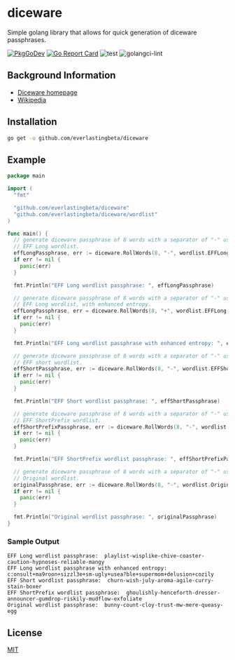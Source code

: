 # diceware

Simple golang library that allows for quick generation of diceware passphrases.

[![PkgGoDev](https://pkg.go.dev/badge/everlastingbeta/diceware)](https://pkg.go.dev/github.com/everlastingbeta/diceware)
[![Go Report Card](https://goreportcard.com/badge/everlastingbeta/diceware?style=flat-square)](https://goreportcard.com/report/everlastingbeta/diceware)
![test](https://github.com/everlastingbeta/diceware/workflows/test/badge.svg)
![golangci-lint](https://github.com/everlastingbeta/diceware/workflows/golangci-lint/badge.svg)

## Background Information

- [Diceware homepage](http://diceware.com)
- [Wikipedia](https://en.wikipedia.org/wiki/Diceware)

## Installation

```sh
go get -u github.com/everlastingbeta/diceware
```

## Example

```go
package main

import (
  "fmt"

  "github.com/everlastingbeta/diceware"
  "github.com/everlastingbeta/diceware/wordlist"
)

func main() {
  // generate diceware passphrase of 8 words with a separator of "-" using the
  // EFF Long wordlist.
  effLongPassphrase, err := diceware.RollWords(8, "-", wordlist.EFFLong)
  if err != nil {
    panic(err)
  }

  fmt.Println("EFF Long wordlist passphrase: ", effLongPassphrase)

  // generate diceware passphrase of 8 words with a separator of "-" using the
  // EFF Long wordlist, with enhanced entropy.
  effLongPassphrase, err = diceware.RollWords(8, "+", wordlist.EFFLong, true)
  if err != nil {
    panic(err)
  }

  fmt.Println("EFF Long wordlist passphrase with enhanced entropy: ", effLongPassphrase)

  // generate diceware passphrase of 8 words with a separator of "-" using the
  // EFF short wordlist.
  effShortPassphrase, err := diceware.RollWords(8, "-", wordlist.EFFShort)
  if err != nil {
    panic(err)
  }

  fmt.Println("EFF Short wordlist passphrase: ", effShortPassphrase)

  // generate diceware passphrase of 8 words with a separator of "-" using the
  // EFF ShortPrefix wordlist.
  effShortPrefixPassphrase, err := diceware.RollWords(8, "-", wordlist.EFFShortPrefix)
  if err != nil {
    panic(err)
  }

  fmt.Println("EFF ShortPrefix wordlist passphrase: ", effShortPrefixPassphrase)

  // generate diceware passphrase of 8 words with a separator of "-" using the
  // Original wordlist.
  originalPassphrase, err := diceware.RollWords(8, "-", wordlist.Original)
  if err != nil {
    panic(err)
  }

  fmt.Println("Original wordlist passphrase: ", originalPassphrase)
}

```

### Sample Output

```stl
EFF Long wordlist passphrase:  playlist-wisplike-chive-coaster-caution-hypnoses-reliable-mangy
EFF Long wordlist passphrase with enhanced entropy:  c:onsult+ma9roon+sizzl3e+sm-ugly+usea?ble+supermom+delusion+cozily
EFF Short wordlist passphrase:  churn-wish-july-aroma-agile-curry-stain-boxer
EFF ShortPrefix wordlist passphrase:  ghoulishly-henceforth-dresser-announcer-gumdrop-riskily-mudflow-exfoliate
Original wordlist passphrase:  bunny-count-cloy-trust-mw-mere-queasy-egg
```

## License

[MIT](https://github.com/everlastingbeta/diceware/blob/master/LICENSE)
